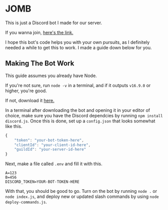 # JOMB

This is just a Discord bot I made for our server.

If you wanna join, [here's the link.](https://discord.gg/j8CKGqG3m2)

I hope this bot's code helps you with your own pursuits, as I definitely needed a while to get this to work. I made a guide down below for you.

## Making The Bot Work

This guide assumes you already have Node.

If you're not sure, run `node -v` in a terminal, and if it outputs `v16.9.0` or higher, you're good. 

If not, download it [here.](https://nodejs.org/)

In a terminal after downloading the bot and opening it in your editor of choice, make sure you have the Discord dependcies by running `npm install discord.js`.
Once this is done, set up a `config.json` that looks somewhat like this.
```js
{
    "token": "your-bot-token-here",
    "clientId": "your-client-id-here",
    "guildId": "your-server-id-here"
}
```
Next, make a file called `.env` and fill it with this.
```env
A=123
B=456
DISCORD_TOKEN=YOUR-BOT-TOKEN-HERE
```
With that, you should be good to go. Turn on the bot by running `node .` or `node index.js`, and deploy new or updated slash commands by using `node deploy-commands.js`.
